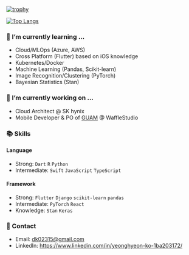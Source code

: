 [![trophy](https://github-profile-trophy.vercel.app/?username=yeonghyeonKO&theme=chalk&row=1&column=3)](https://github.com/ryo-ma/github-profile-trophy)

[![Top Langs](https://github-readme-stats.vercel.app/api/top-langs/?username=yeonghyeonKO&layout=compact&langs_count=8&theme=dracula)](https://github.com/yeonghyeonKO)

### 🌱 I’m currently learning ...
- Cloud/MLOps (Azure, AWS)
- Cross Platform (Flutter) based on iOS knowledge
- Kubernetes/Docker
- Machine Learning (Pandas, Scikit-learn)
- Image Recognition/Clustering (PyTorch)
- Bayesian Statistics (Stan)


### 🔭 I’m currently working on ...
- Cloud Architect @ SK hynix
- Mobile Developer & PO of [GUAM](https://github.com/wafflestudio/guam-community-client) @ WaffleStudio


### 📚 Skills
#### Language<br>
- Strong: ```Dart``` ```R``` ```Python```<br/>
- Intermediate: ```Swift``` ```JavaScript``` ```TypeScript``` <br/>

#### Framework<br>
- Strong: ```Flutter``` ```Django``` ```scikit-learn``` ```pandas```<br/>
- Intermediate: ```PyTorch``` ```React``` <br/>
- Knowledge: ```Stan``` ```Keras``` <br/>


### 📧 Contact 
- Email: dk02315@gmail.com
- LinkedIn: https://www.linkedin.com/in/yeonghyeon-ko-1ba203172/
